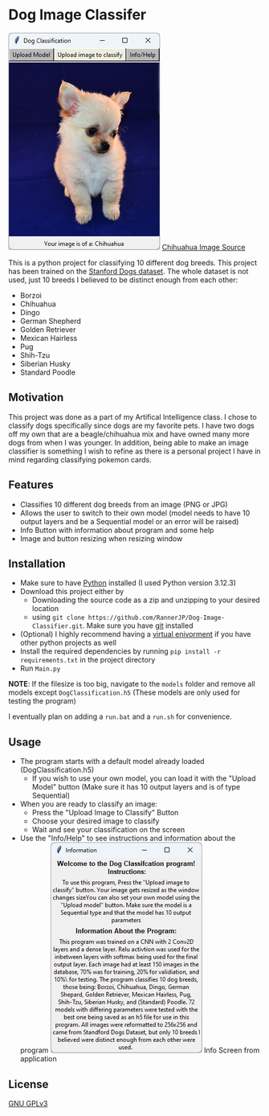 # Dog Image Classifer
![image](./assets/application.png)
[Chihuahua Image Source](https://www.pickpik.com/long-haired-chihuahua-puppy-sweet-little-dog-tiny-70765)

This is a python project for classifying 10 different dog breeds.
This project has been trained on the [Stanford Dogs dataset](http://vision.stanford.edu/aditya86/ImageNetDogs/). 
The whole dataset is not used, just 10 breeds I believed to be distinct enough from each other:
- Borzoi
- Chihuahua
- Dingo
- German Shepherd
- Golden Retriever
- Mexican Hairless
- Pug
- Shih-Tzu
- Siberian Husky
- Standard Poodle
## Motivation
This project was done as a part of my Artifical Intelligence class. I chose to classify dogs specifically since dogs are my favorite pets. I have two dogs off my own that are a beagle/chihuahua mix and have owned many more dogs from when I was younger. In addition, being able to make an image classifier is something I wish to refine as there is a personal project I have in mind regarding classifying pokemon cards.
## Features
- Classifies 10 different dog breeds from an image (PNG or JPG)
- Allows the user to switch to their own model (model needs to have 10 output layers and be a Sequential model or an error will be raised)
- Info Button with information about program and some help
- Image and button resizing when resizing window

## Installation
- Make sure to have [Python](https://www.python.org/downloads/release/python-3123/) installed (I used Python version 3.12.3)
- Download this project either by 
    - Downloading the source code as a zip and unzipping to your desired location
    - using `git clone https://github.com/RannerJP/Dog-Image-Classifier.git`. Make sure you have [git](https://git-scm.com/downloads) installed
- (Optional) I highly recommend having a [virtual enivorment](https://www.freecodecamp.org/news/how-to-setup-virtual-environments-in-python/) if you have other python projects as well
- Install the required dependencies by running `pip install -r requirements.txt` in the project directory
- Run `Main.py`

**NOTE**: If the filesize is too big, navigate to the `models` folder and remove all models except `DogClassification.h5` (These models are only used for testing the program)

I eventually plan on adding a `run.bat` and a `run.sh` for convenience.
## Usage

- The program starts with a default model already loaded (DogClassification.h5)
    - If you wish to use your own model, you can load it with the "Upload Model" button (Make sure it has 10 output layers and is of type Sequential)
- When you are ready to classify an image:
    - Press the "Upload Image to Classify" Button
    - Choose your desired image to classify
    - Wait and see your classification on the screen
- Use the "Info/Help" to see instructions and information about the program
![image](./assets/InfoScreen.png)
Info Screen from application

## License

[GNU GPLv3](https://choosealicense.com/licenses/gpl-3.0/)
